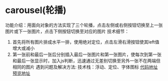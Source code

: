 # carousel(轮播)
功能介绍：用面向对象的方法实现了三个轮播，点击左侧或右侧按钮切换至上一张图片或下一张图片，点击下侧按钮切换至对应的图片
技术细节：
1. 首先将所有图片排成水平一排，使用绝对定位，点击左滑右滑按钮使其left值增大或减小
2. 第一张前和最后一张后分别插入最后一张图片和第一张图片，使每次到第一张和最后一张显示时，加入js判断，迅速通过无差别切换至另外一张不在两端但相同的图片
遇到问题及解决方法:
技术栈：浮动、定位、字体图标
[代码地址](https://github.com/xiaoweimei/carousel/blob/master/index.html)
[预览地址](https://xiaoweimei.github.io/carousel/)


